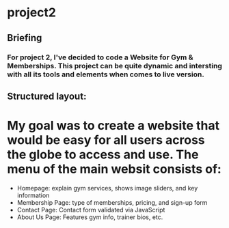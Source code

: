 # project2

## Briefing 
### For project 2, I've decided to code a Website for Gym & Memberships. This project can be quite dynamic and intersting with all its tools and elements when comes to live version. 

## Structured layout: 
# My goal was to create a website that would be easy for all users across the globe to access and use. The menu of the main websit consists of: 
- Homepage: explain gym services, shows image sliders, and key information
- Membership Page: type of memberships, pricing, and sign-up form
- Contact Page: Contact form validated via JavaScript
- About Us Page: Features gym info, trainer bios, etc.

  
